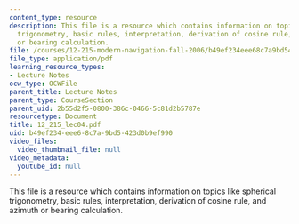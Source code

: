 ```yaml
---
content_type: resource
description: This file is a resource which contains information on topics like spherical
  trigonometry, basic rules, interpretation, derivation of cosine rule, and azimuth
  or bearing calculation.
file: /courses/12-215-modern-navigation-fall-2006/b49ef234eee68c7a9bd5423d0b9ef990_12_215_lec04.pdf
file_type: application/pdf
learning_resource_types:
- Lecture Notes
ocw_type: OCWFile
parent_title: Lecture Notes
parent_type: CourseSection
parent_uid: 2b55d2f5-0800-386c-0466-5c81d2b5787e
resourcetype: Document
title: 12_215_lec04.pdf
uid: b49ef234-eee6-8c7a-9bd5-423d0b9ef990
video_files:
  video_thumbnail_file: null
video_metadata:
  youtube_id: null
---
```

This file is a resource which contains information on topics like spherical trigonometry, basic rules, interpretation, derivation of cosine rule, and azimuth or bearing calculation.

